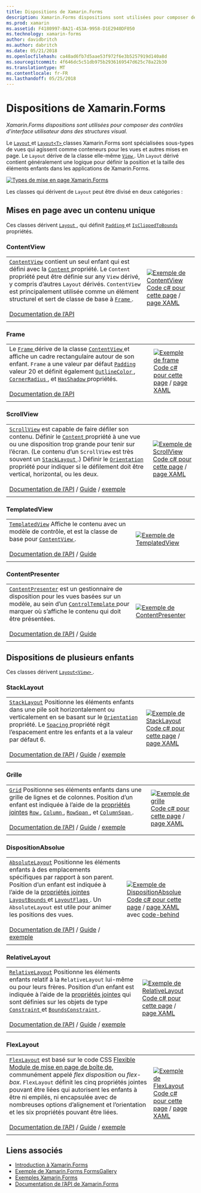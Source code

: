 ```yaml
---
title: Dispositions de Xamarin.Forms
description: Xamarin.Forms dispositions sont utilisées pour composer des contrôles d’interface utilisateur dans des structures visual.
ms.prod: xamarin
ms.assetid: F4180997-BA21-453A-9958-D1E2940DF050
ms.technology: xamarin-forms
author: davidbritch
ms.author: dabritch
ms.date: 05/21/2018
ms.openlocfilehash: ca48ad6fb7d5aae53f972f6e3b5257919d140a8d
ms.sourcegitcommit: 4f646dc5c51db975b2936169547d625c78a22b30
ms.translationtype: MT
ms.contentlocale: fr-FR
ms.lasthandoff: 05/25/2018
---
```

# <a name="xamarinforms-layouts"></a>Dispositions de Xamarin.Forms

_Xamarin.Forms dispositions sont utilisées pour composer des contrôles d’interface utilisateur dans des structures visual._

Le [ `Layout` ](https://developer.xamarin.com/api/type/Xamarin.Forms.Layout) et [ `Layout<T>` ](https://developer.xamarin.com/api/type/Xamarin.Forms.Layout%3CT%3E/) classes Xamarin.Forms sont spécialisées sous-types de vues qui agissent comme conteneurs pour les vues et autres mises en page. Le `Layout` dérive de la classe elle-même [ `View` ](views.md). Un `Layout` dérivé contient généralement une logique pour définir la position et la taille des éléments enfants dans les applications de Xamarin.Forms.

[![Types de mise en page Xamarin.Forms](layouts-images/layouts-sml.png "Xamarin.Forms disposition Types")](layouts-images/layouts.png#lightbox "Types de disposition de Xamarin.Forms")

Les classes qui dérivent de `Layout` peut être divisé en deux catégories :

## <a name="layouts-with-single-content"></a>Mises en page avec un contenu unique

Ces classes dérivent [ `Layout` ](https://developer.xamarin.com/api/type/Xamarin.Forms.Layout/), qui définit [ `Padding` ](https://developer.xamarin.com/api/property/Xamarin.Forms.Layout.Padding/) et [ `IsClippedToBounds` ](https://developer.xamarin.com/api/property/Xamarin.Forms.Layout.IsClippedToBounds/) propriétés.

<a name="contentView" />

### <a name="contentview"></a>ContentView

|     |     |
| --- | --- |
| [`ContentView`](https://developer.xamarin.com/api/type/Xamarin.Forms.ContentView/) contient un seul enfant qui est défini avec la [ `Content` ](https://developer.xamarin.com/api/property/Xamarin.Forms.ContentView.Content/) propriété. Le `Content` propriété peut être définie sur any `View` dérivé, y compris d’autres `Layout` dérivés. `ContentView` est principalement utilisée comme un élément structurel et sert de classe de base à [ `Frame` ](#frame).<br /><br />[Documentation de l’API](https://developer.xamarin.com/api/type/Xamarin.Forms.ContentView/) | [![Exemple de ContentView](layouts-images/ContentView.png "ContentView exemple")](layouts-images/ContentView-Large.png#lightbox "ContentView exemple")<br />[Code c# pour cette page](https://github.com/xamarin/xamarin-forms-samples/blob/master/FormsGallery/FormsGallery/FormsGallery/CodeExamples/ContentViewDemoPage.cs) / [page XAML](https://github.com/xamarin/xamarin-forms-samples/blob/master/FormsGallery/FormsGallery/FormsGallery/XamlExamples/ContentViewDemoPage.xaml) |
|     |     |

<a named="frame" />

### <a name="frame"></a>Frame

|     |     |
| --- | --- |
| Le [ `Frame` ](https://developer.xamarin.com/api/type/Xamarin.Forms.Frame/) dérive de la classe [ `ContentView` ](#contentView) et affiche un cadre rectangulaire autour de son enfant. `Frame` a une valeur par défaut [ `Padding` ](https://developer.xamarin.com/api/property/Xamarin.Forms.Layout.Padding/) valeur 20 et définit également [ `OutlineColor` ](https://developer.xamarin.com/api/property/Xamarin.Forms.Frame.OutlineColor/), [ `CornerRadius` ](https://developer.xamarin.com/api/property/Xamarin.Forms.Frame.CornerRadius/), et [ `HasShadow` ](https://developer.xamarin.com/api/property/Xamarin.Forms.Frame.HasShadow/)propriétés.<br /><br />[Documentation de l’API](https://developer.xamarin.com/api/type/Xamarin.Forms.Frame/) | [![Exemple de frame](layouts-images/Frame.png "Frame exemple")](layouts-images/Frame-Large.png#lightbox "Frame d’exemple")<br />[Code c# pour cette page](https://github.com/xamarin/xamarin-forms-samples/blob/master/FormsGallery/FormsGallery/FormsGallery/CodeExamples/FrameDemoPage.cs) / [page XAML](https://github.com/xamarin/xamarin-forms-samples/blob/master/FormsGallery/FormsGallery/FormsGallery/XamlExamples/FrameDemoPage.xaml) |
|     |     |

<a name="scrollView" />

### <a name="scrollview"></a>ScrollView

|     |     |
| --- | --- |
| [`ScrollView`](https://developer.xamarin.com/api/type/Xamarin.Forms.ScrollView/) est capable de faire défiler son contenu. Définir le [ `Content` ](https://developer.xamarin.com/api/property/Xamarin.Forms.ScrollView.Content/) propriété à une vue ou une disposition trop grande pour tenir sur l’écran. (Le contenu d’un `ScrollView` est très souvent un [ `StackLayout` ](#stackLayout).) Définir le [ `Orientation` ](https://developer.xamarin.com/api/property/Xamarin.Forms.ScrollView.Orientation/) propriété pour indiquer si le défilement doit être vertical, horizontal, ou les deux.<br /><br />[Documentation de l’API](https://developer.xamarin.com/api/type/Xamarin.Forms.ScrollView/) / [Guide](~/xamarin-forms/user-interface/layouts/scroll-view.md) / [exemple](https://developer.xamarin.com/samples/xamarin-forms/UserInterface/Layout/) | [![Exemple de ScrollView](layouts-images/ScrollView.png "ScrollView exemple")](layouts-images/ScrollView-Large.png#lightbox "ScrollView exemple")<br />[Code c# pour cette page](https://github.com/xamarin/xamarin-forms-samples/blob/master/FormsGallery/FormsGallery/FormsGallery/CodeExamples/ScrollViewDemoPage.cs) / [page XAML](https://github.com/xamarin/xamarin-forms-samples/blob/master/FormsGallery/FormsGallery/FormsGallery/XamlExamples/ScrollViewDemoPage.xaml) |
|     |     |

### <a name="templatedview"></a>TemplatedView

|     |     |
| --- | --- |
| [`TemplatedView`](https://developer.xamarin.com/api/type/Xamarin.Forms.TemplatedView/) Affiche le contenu avec un modèle de contrôle, et est la classe de base pour [ `ContentView` ](#contentView).<br /><br />[Documentation de l’API](https://developer.xamarin.com/api/type/Xamarin.Forms.TemplatedView/) / [Guide](~/xamarin-forms/app-fundamentals/templates/control-templates/index.md) | [![Exemple de TemplatedView](layouts-images/TemplatedView.png "TemplatedView exemple")](layouts-images/TemplatedView.png#lightbox "TemplatedView exemple") |
|     |     |

### <a name="contentpresenter"></a>ContentPresenter

|     |     |
| --- | --- |
| [`ContentPresenter`](https://developer.xamarin.com/api/type/Xamarin.Forms.ContentPresenter/) est un gestionnaire de disposition pour les vues basées sur un modèle, au sein d’un [ `ControlTemplate` ](https://developer.xamarin.com/api/type/Xamarin.Forms.ControlTemplate/) pour marquer où s’affiche le contenu qui doit être présentées.<br /><br />[Documentation de l’API](https://developer.xamarin.com/api/type/Xamarin.Forms.ContentPresenter/) / [Guide](~/xamarin-forms/app-fundamentals/templates/control-templates/index.md) | [![Exemple de ContentPresenter](layouts-images/ContentPresenter.png "ContentPresenter exemple")](layouts-images/ContentPresenter.png#lightbox "ContentPresenter exemple") |
|     |     |

## <a name="layouts-with-multiple-children"></a>Dispositions de plusieurs enfants

Ces classes dérivent [ `Layout<View>` ](https://developer.xamarin.com/api/type/Xamarin.Forms.Layout%3CT%3E/).

<a name="stackLayout" />

### <a name="stacklayout"></a>StackLayout

|     |     |
| --- | --- |
| [`StackLayout`](https://developer.xamarin.com/api/type/Xamarin.Forms.StackLayout/) Positionne les éléments enfants dans une pile soit horizontalement ou verticalement en se basant sur le [ `Orientation` ](https://developer.xamarin.com/api/property/Xamarin.Forms.StackLayout.Orientation/) propriété. Le [ `Spacing` ](https://developer.xamarin.com/api/property/Xamarin.Forms.StackLayout.Spacing/) propriété régit l’espacement entre les enfants et a la valeur par défaut 6.<br /><br />[Documentation de l’API](https://developer.xamarin.com/api/type/Xamarin.Forms.StackLayout/) / [Guide](~/xamarin-forms/user-interface/layouts/stack-layout.md) / [exemple](https://developer.xamarin.com/samples/xamarin-forms/UserInterface/Layout/)| [![Exemple de StackLayout](layouts-images/StackLayout.png "StackLayout exemple")](layouts-images/StackLayout-Large.png#lightbox "StackLayout exemple")<br />[Code c# pour cette page](https://github.com/xamarin/xamarin-forms-samples/blob/master/FormsGallery/FormsGallery/FormsGallery/CodeExamples/StackLayoutDemoPage.cs) / [page XAML](https://github.com/xamarin/xamarin-forms-samples/blob/master/FormsGallery/FormsGallery/FormsGallery/XamlExamples/StackLayoutDemoPage.xaml) |
|     |     |

<a name="grid" />

### <a name="grid"></a>Grille

|     |     |
| --- | --- |
| [`Grid`](https://developer.xamarin.com/api/type/Xamarin.Forms.Grid/) Positionne ses éléments enfants dans une grille de lignes et de colonnes. Position d’un enfant est indiquée à l’aide de la [propriétés jointes](~/xamarin-forms/xaml/attached-properties.md) [ `Row` ](https://developer.xamarin.com/api/field/Xamarin.Forms.Grid.RowProperty/), [ `Column` ](https://developer.xamarin.com/api/field/Xamarin.Forms.Grid.ColumnProperty/), [ `RowSpan` ](https://developer.xamarin.com/api/field/Xamarin.Forms.Grid.RowSpanProperty/), et [ `ColumnSpan` ](https://developer.xamarin.com/api/field/Xamarin.Forms.Grid.ColumnSpanProperty/).<br /><br />[Documentation de l’API](https://developer.xamarin.com/api/type/Xamarin.Forms.Grid/) / [Guide](~/xamarin-forms/user-interface/layouts/grid.md) / [exemple](https://developer.xamarin.com/samples/xamarin-forms/UserInterface/Layout/) | [![Exemple de grille](layouts-images/Grid.png "exemple de grille")](layouts-images/Grid-Large.png#lightbox "exemple de grille")<br />[Code c# pour cette page](https://github.com/xamarin/xamarin-forms-samples/blob/master/FormsGallery/FormsGallery/FormsGallery/CodeExamples/GridDemoPage.cs) / [page XAML](https://github.com/xamarin/xamarin-forms-samples/blob/master/FormsGallery/FormsGallery/FormsGallery/XamlExamples/GridDemoPage.xaml) |
|     |     |

### <a name="absolutelayout"></a>DispositionAbsolue

|     |     |
| --- | --- |
| [`AbsoluteLayout`](https://developer.xamarin.com/api/type/Xamarin.Forms.AbsoluteLayout/) Positionne les éléments enfants à des emplacements spécifiques par rapport à son parent. Position d’un enfant est indiquée à l’aide de la [propriétés jointes](~/xamarin-forms/xaml/attached-properties.md) [ `LayoutBounds` ](https://developer.xamarin.com/api/field/Xamarin.Forms.AbsoluteLayout.LayoutBoundsProperty/) et [ `LayoutFlags` ](https://developer.xamarin.com/api/field/Xamarin.Forms.AbsoluteLayout.LayoutFlagsProperty/). Un `AbsoluteLayout` est utile pour animer les positions des vues.<br /><br />[Documentation de l’API](https://developer.xamarin.com/api/type/Xamarin.Forms.AbsoluteLayout/) / [Guide](~/xamarin-forms/user-interface/layouts/absolute-layout.md) / [exemple](https://developer.xamarin.com/samples/xamarin-forms/UserInterface/Layout/) | [![Exemple de DispositionAbsolue](layouts-images/AbsoluteLayout.png "DispositionAbsolue exemple")](layouts-images/AbsoluteLayout-Large.png#lightbox "DispositionAbsolue exemple")<br />[Code c# pour cette page](https://github.com/xamarin/xamarin-forms-samples/blob/master/FormsGallery/FormsGallery/FormsGallery/CodeExamples/AbsoluteLayoutdDemoPage.cs) / [page XAML](https://github.com/xamarin/xamarin-forms-samples/blob/master/FormsGallery/FormsGallery/FormsGallery/XamlExamples/AbsoluteLayoutDemoPage.xaml) avec [code-behind](https://github.com/xamarin/xamarin-forms-samples/blob/master/FormsGallery/FormsGallery/FormsGallery/XamlExamples/AbsoluteLayoutDemoPage.xaml.cs) |
|     |     |

### <a name="relativelayout"></a>RelativeLayout

|     |     |
| --- | --- |
| [`RelativeLayout`](https://developer.xamarin.com/api/type/Xamarin.Forms.RelativeLayout/) Positionne les éléments enfants relatif à la `RelativeLayout` lui-même ou pour leurs frères. Position d’un enfant est indiquée à l’aide de la [propriétés jointes](~/xamarin-forms/xaml/attached-properties.md) qui sont définies sur les objets de type [ `Constraint` ](https://developer.xamarin.com/api/type/Xamarin.Forms.Constraint/) et [ `BoundsConstraint` ](https://developer.xamarin.com/api/type/Xamarin.Forms.Constraint/).<br /><br />[Documentation de l’API](https://developer.xamarin.com/api/type/Xamarin.Forms.RelativeLayout/) / [Guide](~/xamarin-forms/user-interface/layouts/relative-layout.md) / [exemple](https://developer.xamarin.com/samples/xamarin-forms/UserInterface/Layout/) | [![Exemple de RelativeLayout](layouts-images/RelativeLayout.png "RelativeLayout exemple")](layouts-images/RelativeLayout-Large.png#lightbox "RelativeLayout exemple")<br />[Code c# pour cette page](https://github.com/xamarin/xamarin-forms-samples/blob/master/FormsGallery/FormsGallery/FormsGallery/CodeExamples/RelativeLayoutDemoPage.cs) / [page XAML](https://github.com/xamarin/xamarin-forms-samples/blob/master/FormsGallery/FormsGallery/FormsGallery/XamlExamples/RelativeLayoutDemoPage.xaml) |
|     |     |

### <a name="flexlayout"></a>FlexLayout

|     |     |
| --- | --- |
| [`FlexLayout`](xref:Xamarin.Forms.FlexLayout) est basé sur le code CSS [Flexible Module de mise en page de boîte de](http://www.w3.org/TR/css-flexbox-1/), communément appelé _flex disposition_ ou _flex-box_. `FlexLayout` définit les cinq propriétés jointes pouvant être liées qui autorisent les enfants à être ni empilés, ni encapsulée avec de nombreuses options d’alignement et l’orientation et les six propriétés pouvant être liées.<br /><br />[Documentation de l’API](xref:Xamarin.Forms.FlexLayout) / [Guide](~/xamarin-forms/user-interface/layouts/flex-layout.md) / [exemple](https://developer.xamarin.com/samples/xamarin-forms/UserInterface/FlexLayoutDemos/) | [![Exemple de FlexLayout](layouts-images/FlexLayout.png "FlexLayout exemple")](layouts-images/FlexLayout-Large.png#lightbox "FlexLayout exemple")<br />[Code c# pour cette page](https://github.com/xamarin/xamarin-forms-samples/blob/master/FormsGallery/FormsGallery/FormsGallery/CodeExamples/FlexLayoutDemoPage.cs) / [page XAML](https://github.com/xamarin/xamarin-forms-samples/blob/master/FormsGallery/FormsGallery/FormsGallery/XamlExamples/FlexLayoutDemoPage.xaml) |
|     |     |

## <a name="related-links"></a>Liens associés

- [Introduction à Xamarin.Forms](~/xamarin-forms/get-started/introduction-to-xamarin-forms.md)
- [Exemple de Xamarin.Forms FormsGallery](https://developer.xamarin.com/samples/FormsGallery/)
- [Exemples Xamarin.Forms](https://developer.xamarin.com/samples/xamarin-forms/all/)
- [Documentation de l’API de Xamarin.Forms](https://developer.xamarin.com/api/root/Xamarin.Forms/)

